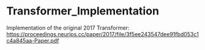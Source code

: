 # Transformer_Implementation
Implementation of the original 2017 Transformer: https://proceedings.neurips.cc/paper/2017/file/3f5ee243547dee91fbd053c1c4a845aa-Paper.pdf
